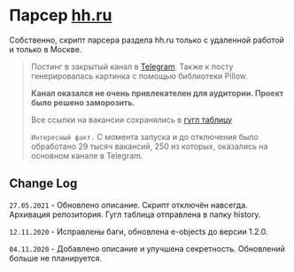 # Парсер [hh.ru](https://hh.ru)
Собственно, скрипт парсера раздела hh.ru только с удаленной работой и только в Москве.
> Постинг в закрытый канал в [Telegram](https://t.me/joinchat/AAAAAFem3Yvs5-yuaF8W3Q).
> Также к посту генерировалась картинка с помощью библиотеки Pillow.
>
> **Канал оказался не очень привлекателен для аудитории. Проект было решено заморозить.**
>
> Все ссылки на вакансии сохранялись в 
> [гугл таблицу](https://docs.google.com/spreadsheets/d/1Jm9rQUILL2Akk9yHWiEMaWlYRVTdwDWnJB67kormYL0/edit?usp=sharing)
> 
> `Интересный факт.` С момента запуска и до отключения было обработано 29 тысяч вакансий, 
> 250 из которых, оказались на основном канале в Telegram.

## Change Log

`27.05.2021` - Обновлено описание. Скрипт отключён навсегда. Архивация репозитория. 
Гугл таблица отправлена в папку history.

`12.11.2020` - Исправлены баги, обновлена e-objects до версии 1.2.0.

`04.11.2020` - Добавлено описание и улучшена секретность. Обновлений больше не планируется.



